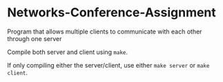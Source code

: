 # Networks-Conference-Assignment
Program that allows multiple clients to communicate with each other through one server

Compile both server and client using `make`.

If only compiling either the server/client, use either `make server` or `make client`.
